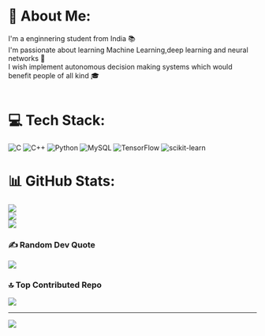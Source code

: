 # 💫 About Me:
I'm a enginnering student from India 📚<br>I'm passionate about learning Machine Learning,deep learning and neural networks 👾<br> I wish implement autonomous decision making systems which would benefit people of all kind 🎓<br><br>


# 💻 Tech Stack:
![C](https://img.shields.io/badge/c-%2300599C.svg?style=for-the-badge&logo=c&logoColor=white) ![C++](https://img.shields.io/badge/c++-%2300599C.svg?style=for-the-badge&logo=c%2B%2B&logoColor=white) ![Python](https://img.shields.io/badge/python-3670A0?style=for-the-badge&logo=python&logoColor=ffdd54) ![MySQL](https://img.shields.io/badge/mysql-4479A1.svg?style=for-the-badge&logo=mysql&logoColor=white) ![TensorFlow](https://img.shields.io/badge/TensorFlow-%23FF6F00.svg?style=for-the-badge&logo=TensorFlow&logoColor=white) ![scikit-learn](https://img.shields.io/badge/scikit--learn-%23F7931E.svg?style=for-the-badge&logo=scikit-learn&logoColor=white)
# 📊 GitHub Stats:
![](https://github-readme-stats.vercel.app/api?username=Sudhan-io&theme=dark&hide_border=false&include_all_commits=false&count_private=false)<br/>
![](https://github-readme-streak-stats.herokuapp.com/?user=Sudhan-io&theme=dark&hide_border=false)<br/>
![](https://github-readme-stats.vercel.app/api/top-langs/?username=Sudhan-io&theme=dark&hide_border=false&include_all_commits=false&count_private=false&layout=compact)

### ✍️ Random Dev Quote
![](https://quotes-github-readme.vercel.app/api?type=horizontal&theme=radical)

### 🔝 Top Contributed Repo
![](https://github-contributor-stats.vercel.app/api?username=Sudhan-io&limit=5&theme=dark&combine_all_yearly_contributions=true)

---
[![](https://visitcount.itsvg.in/api?id=Sudhan-io&icon=0&color=0)](https://visitcount.itsvg.in)

<!-- Proudly created with GPRM ( https://gprm.itsvg.in ) -->
